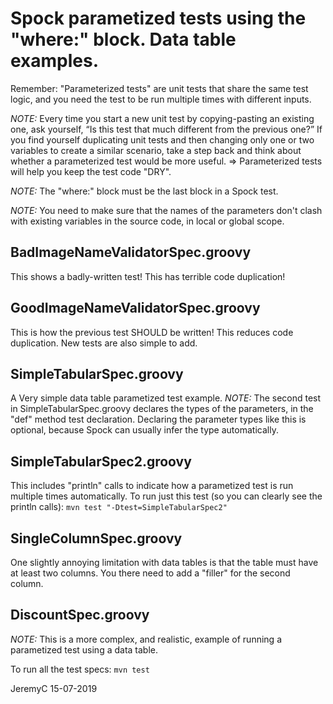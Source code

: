 # Spock parametized tests using the "where:" block. Data table examples.

Remember: "Parameterized tests" are unit tests that share the same test logic,
          and you need the test to be run multiple times with different inputs.

*NOTE:*
Every time you start a new unit test by copying-pasting an existing one, ask yourself, 
“Is this test that much different from the previous one?” 
If you find yourself duplicating unit tests and then changing only one or two variables 
to create a similar scenario, take a step back and think about whether a parameterized 
test would be more useful. 
=> Parameterized tests will help you keep the test code "DRY".

*NOTE:* The "where:" block must be the last block in a Spock test.

*NOTE:* You need to make sure that the names of the parameters don't clash with
        existing variables in the source code, in local or global scope.


## BadImageNameValidatorSpec.groovy
This shows a badly-written test!
This has terrible code duplication!


## GoodImageNameValidatorSpec.groovy
This is how the previous test SHOULD be written!
This reduces code duplication.
New tests are also simple to add.


## SimpleTabularSpec.groovy
A Very simple data table parametized test example.
*NOTE:* The second test in SimpleTabularSpec.groovy declares the types of the
        parameters, in the "def" method test declaration.
        Declaring the parameter types like this is optional, because Spock can
        usually infer the type automatically.


## SimpleTabularSpec2.groovy
This includes "println" calls to indicate how a parametized test is run
multiple times automatically.
To run just this test (so you can clearly see the println calls):
`mvn test "-Dtest=SimpleTabularSpec2"`


## SingleColumnSpec.groovy
One slightly annoying limitation with data tables is that the table must have
at least two columns. You there need to add a "filler" for the second column.


## DiscountSpec.groovy
*NOTE:* This is a more complex, and realistic, example of running a parametized 
        test using a data table.


To run all the test specs:
`mvn test`


JeremyC 15-07-2019
